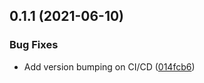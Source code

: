 ## 0.1.1 (2021-06-10)


### Bug Fixes

* Add version bumping on CI/CD ([014fcb6](https://github.com/tovrleaf/git-utils/commit/014fcb6042b33f23d139cd787ea15c813cca7f97))




